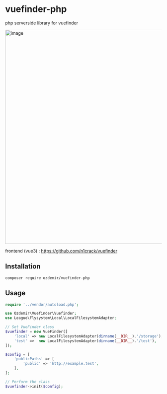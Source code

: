 # vuefinder-php
php serverside library for vuefinder

<img width="690" alt="image" src="https://user-images.githubusercontent.com/712404/187087831-a00b2f01-cd6c-4349-8ab2-7e9d76d22213.png">

frontend (vue3) : https://github.com/n1crack/vuefinder

## Installation 
```
composer require ozdemir/vuefinder-php
```
## Usage
```php
require '../vendor/autoload.php';

use Ozdemir\Vuefinder\Vuefinder;
use League\Flysystem\Local\LocalFilesystemAdapter;

// Set VueFinder class
$vuefinder = new VueFinder([
    'local' => new LocalFilesystemAdapter(dirname(__DIR__).'/storage'),
    'test' =>  new LocalFilesystemAdapter(dirname(__DIR__).'/test'),
]);

$config = [
    'publicPaths' => [
        'public' => 'http://example.test',
    ],
];

// Perform the class
$vuefinder->init($config);
```









